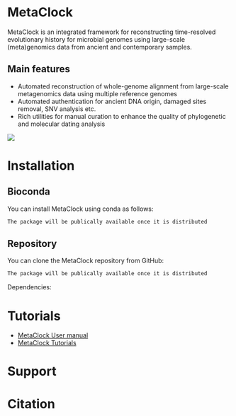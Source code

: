 # MetaClock

MetaClock is an integrated framework for reconstructing time-resolved evolutionary history for microbial genomes using large-scale (meta)genomics data from ancient and contemporary samples. 
## Main features

* Automated reconstruction of whole-genome alignment from large-scale metagenomics data using multiple reference genomes
* Automated authentication for ancient DNA origin, damaged sites removal, SNV analysis etc.
* Rich utilities for manual curation to enhance the quality of phylogenetic and molecular dating analysis

 ![]( "")


# Installation

## Bioconda

You can install MetaClock using conda as follows:

~~~Bash
The package will be publically available once it is distributed
~~~


## Repository

You can clone the MetaClock repository from GitHub:

~~~Bash
The package will be publically available once it is distributed
~~~
Dependencies:



# Tutorials

* [MetaClock User manual]()
* [MetaClock Tutorials]()


# Support


# Citation
